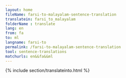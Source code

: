 ```yaml
---
layout: home
fileName: farsi-to-malayalam-sentence-translation
translatein: farsi_to_malayalam
folderName : translate
lang: en
from: fa
to: ml
langname: farsi-to
permalink: /farsi-to-malayalam-sentence-translation
tool: sentence-translations
matchurls: en&&fa&&ml
---
```

{% include section/translateinto.html %}
